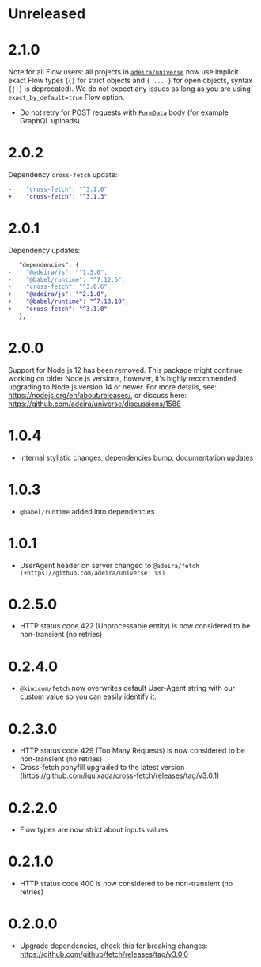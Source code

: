 # Unreleased

# 2.1.0

Note for all Flow users: all projects in [`adeira/universe`](https://github.com/adeira/universe) now use implicit exact Flow types (`{}` for strict objects and `{ ... }` for open objects, syntax `{||}` is deprecated). We do not expect any issues as long as you are using `exact_by_default=true` Flow option.

- Do not retry for POST requests with [`FormData`](https://developer.mozilla.org/en-US/docs/Web/API/FormData) body (for example GraphQL uploads).

# 2.0.2

Dependency `cross-fetch` update:

```diff
-    "cross-fetch": "^3.1.0"
+    "cross-fetch": "^3.1.3"
```

# 2.0.1

Dependency updates:

```diff
   "dependencies": {
-    "@adeira/js": "^1.3.0",
-    "@babel/runtime": "^7.12.5",
-    "cross-fetch": "^3.0.6"
+    "@adeira/js": "^2.1.0",
+    "@babel/runtime": "^7.13.10",
+    "cross-fetch": "^3.1.0"
   },
```

# 2.0.0

Support for Node.js 12 has been removed. This package might continue working on older Node.js versions, however, it's highly recommended upgrading to Node.js version 14 or newer. For more details, see: https://nodejs.org/en/about/releases/, or discuss here: https://github.com/adeira/universe/discussions/1588

# 1.0.4

- internal stylistic changes, dependencies bump, documentation updates

# 1.0.3

- `@babel/runtime` added into dependencies

# 1.0.1

- UserAgent header on server changed to `@adeira/fetch (+https://github.com/adeira/universe; %s)`

# 0.2.5.0

- HTTP status code 422 (Unprocessable entity) is now considered to be non-transient (no retries)

# 0.2.4.0

- `@kiwicom/fetch` now overwrites default User-Agent string with our custom value so you can easily identify it.

# 0.2.3.0

- HTTP status code 429 (Too Many Requests) is now considered to be non-transient (no retries)
- Cross-fetch ponyfill upgraded to the latest version (https://github.com/lquixada/cross-fetch/releases/tag/v3.0.1)

# 0.2.2.0

- Flow types are now strict about inputs values

# 0.2.1.0

- HTTP status code 400 is now considered to be non-transient (no retries)

# 0.2.0.0

- Upgrade dependencies, check this for breaking changes: https://github.com/github/fetch/releases/tag/v3.0.0

